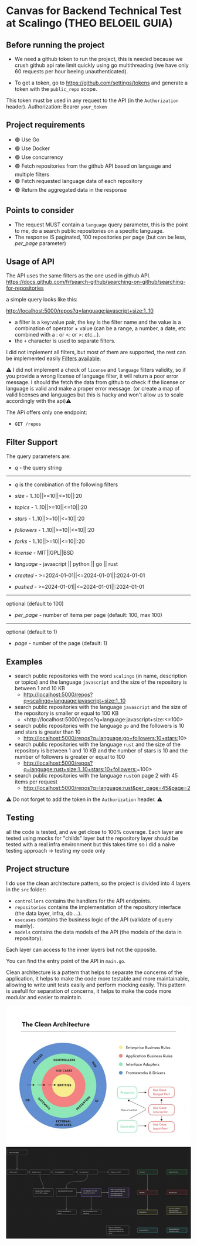 # Canvas for Backend Technical Test at Scalingo (THEO BELOEIL GUIA)

## Before running the project

- We need a github token to run the project, this is needed because we crush github api rate limit quickly using go multithreading (we have only 60 requests per hour beeing unauthenticated).

- To get a token, go to <https://github.com/settings/tokens> and generate a token with the `public_repo` scope.

This token must be used in any request to the API (in the `Authorization` header).
Authorization: Bearer `your_token`

## Project requirements

- 🟢 Use Go
- 🟢 Use Docker
- 🟢 Use concurrency
- 🟢 Fetch repositories from the github API based on language and multiple filters
- 🟢 Fetch requested language data of each repository
- 🟢 Return the aggregated data in the response

## Points to consider

- The request MUST contain a `language` query parameter, this is the point to me, do a search public repositories on a specific language.
- The response IS paginated, 100 repositories per page (but can be less, *per_page* parameter)

## Usage of API

The API uses the same filters as the one used in github API.
<https://docs.github.com/fr/search-github/searching-on-github/searching-for-repositories>

a simple query looks like this:

<http://localhost:5000/repos?q=language:javascript+size:1..10>

- a filter is a key:value pair, the key is the filter name and the value is a combination of operator + value (can be a range, a number, a date, etc combined with a : or <: or >: etc...).
- the `+` character is used to separate filters.

I did not implement all filters, but most of them are supported, the rest can be implemented easily [Filters available](#filter-support).

⚠️ I did not implement a check of `license` and `language` filters validity, so if you provide a wrong license of language filter, it will return a poor error message.
 I should the fetch the data from github to check if the license or language is valid and make a proper error message. (or create a map of valid licenses and languages but this is hacky and won't allow us to scale accordingly with the api)⚠️

The APi offers only one endpoint:

- `GET /repos`

## Filter Support

The query parameters are:

- *q* - the query string

___

- *q* is the combination of the following filters

- *size*     - 1..10||>=10||<=10||:20
- *topics* - 1..10||>=10||<=10||:20
- *stars*    - 1..10||>=10||<=10||:20
- *followers* - 1..10||>=10||<=10||:20
- *forks*     - 1..10||>=10||<=10||:20

- *license* - MIT||GPL||BSD
- *language* - javascript || python || go || rust

- *created* - >=2024-01-01||<=2024-01-01||:2024-01-01
- *pushed* - >=2024-01-01||<=2024-01-01||:2024-01-01

___
optional (default to 100)
- *per_page* - number of items per page (default: 100, max 100)

___
optional (default to 1)
- *page* - number of the page (default: 1)

## Examples

- search public repositories with the word `scalingo` (in name, description or topics) and the language `javascript` and the size of the repository is between 1 and 10 KB
  - <http://localhost:5000/repos?q=scalingo+language:javascript+size:1..10>
- search public repositories with the language `javascript` and the size of the repository is smaller or equal to 100 KB
  - <http://localhost:5000/repos?q=language:javascript+size:<=100>
- search public repositories with the language `go` and the followers is 10 and stars is greater than 10
  - <http://localhost:5000/repos?q=language:go+followers:10+stars:>10>
- search public repositories with the language `rust` and the size of the repository is between 1 and 10 KB and the number of stars is 10 and the number of followers is greater or equal to 100
  - <http://localhost:5000/repos?q=language:rust+size:1..10+stars:10+followers:>=100>
- search public repositories with the language `rust`on page 2 with 45 items per request
  - <http://localhost:5000/repos?q=language:rust&per_page=45&page=2>

⚠️ Do not forget to add the token in the `Authorization` header. ⚠️

## Testing

all the code is tested, and we get close to 100% coverage.
Each layer are tested using mocks for "childs" layer but the repository layer should be tested with a real infra environment but this takes time so i did a naive testing approach -> testing my code only

## Project structure

I do use the clean architecture pattern, so the project is divided into 4 layers in the `src` folder:

- `controllers` contains the handlers for the API endpoints.
- `repositories` contains the implementation of the repository interface (the data layer, infra, db ...).
- `usecases` contains the business logic of the API (validate of query mainly).
- `models` contains the data models of the API (the models of the data in repository).

Each layer can access to the inner layers but not the opposite.

You can find the entry point of the API in `main.go`.

Clean architecture is a pattern that helps to separate the concerns of the application, it helps to make the code more testable and more maintainable, allowing to write unit tests easily and perform mocking easily.
This pattern is usefull for separation of concerns, it helps to make the code more modular and easier to maintain.

![Clean architecture](./docs/clean-archi.jpeg)
![Project schema](./docs/project-architecture-schema.png)

